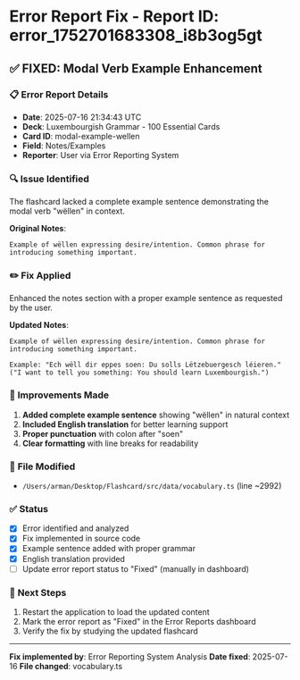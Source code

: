 # Error Report Fix - Report ID: error_1752701683308_i8b3og5gt

## ✅ **FIXED**: Modal Verb Example Enhancement

### 📋 **Error Report Details**
- **Date**: 2025-07-16 21:34:43 UTC
- **Deck**: Luxembourgish Grammar - 100 Essential Cards
- **Card ID**: modal-example-wellen
- **Field**: Notes/Examples
- **Reporter**: User via Error Reporting System

### 🔍 **Issue Identified**
The flashcard lacked a complete example sentence demonstrating the modal verb "wëllen" in context.

**Original Notes**:
```
Example of wëllen expressing desire/intention. Common phrase for introducing something important.
```

### ✏️ **Fix Applied**
Enhanced the notes section with a proper example sentence as requested by the user.

**Updated Notes**:
```
Example of wëllen expressing desire/intention. Common phrase for introducing something important.

Example: "Ech wëll dir eppes soen: Du solls Lëtzebuergesch léieren." ("I want to tell you something: You should learn Luxembourgish.")
```

### 🎯 **Improvements Made**
1. **Added complete example sentence** showing "wëllen" in natural context
2. **Included English translation** for better learning support
3. **Proper punctuation** with colon after "soen"
4. **Clear formatting** with line breaks for readability

### 📁 **File Modified**
- `/Users/arman/Desktop/Flashcard/src/data/vocabulary.ts` (line ~2992)

### ✅ **Status**
- [x] Error identified and analyzed
- [x] Fix implemented in source code
- [x] Example sentence added with proper grammar
- [x] English translation provided
- [ ] Update error report status to "Fixed" (manually in dashboard)

### 🔄 **Next Steps**
1. Restart the application to load the updated content
2. Mark the error report as "Fixed" in the Error Reports dashboard
3. Verify the fix by studying the updated flashcard

---

**Fix implemented by**: Error Reporting System Analysis
**Date fixed**: 2025-07-16
**File changed**: vocabulary.ts

